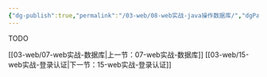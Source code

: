 ```yaml
---
{"dg-publish":true,"permalink":"/03-web/08-web实战-java操作数据库/","dgPassFrontmatter":true}
---
```




TODO

[[03-web/07-web实战-数据库\|上一节：07-web实战-数据库]]
[[03-web/15-web实战-登录认证\|下一节：15-web实战-登录认证]]
